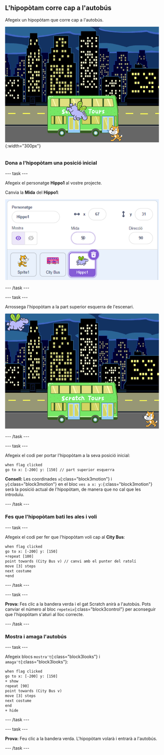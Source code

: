 ## L'hipopòtam corre cap a l'autobús

<div style="display: flex; flex-wrap: wrap">
<div style="flex-basis: 200px; flex-grow: 1; margin-right: 15px;">
Afegeix un hipopòtam que corre cap a l'autobús.
</div>
<div>

![L'hipopòtam corre amb pressa cap l'autobús.](images/hippo-flies.png){:width="300px"}

</div>
</div>

### Dona a l'hipopòtam una posició inicial

--- task ---

Afegeix el personatge **Hippo1** al vostre projecte.

Canvia la **Mida** del **Hippo1**:

![El panell Sprite per a l'Sprite Hippo1, amb la mida establerta en 50.](images/hippo-sprite-size.png)

--- /task ---

--- task ---

Arrossega l'hipopòtam a la part superior esquerra de l'escenari.

![El personatge Hippo1 a la part superior esquerra de l'escenari.](images/hippo-sprite-stage.png)

--- /task ---

--- task ---

Afegeix el codi per portar l'hipopòtam a la seva posició inicial:

```blocks3
when flag clicked
go to x: [-200] y: [150] // part superior esquerra
```

**Consell:** Les coordinades `x`{:class="block3motion"} i `y`{:class="block3motion"} en el bloc `ves a x: y:`{:class="block3motion"} serà la posició actual de l'hipopòtam, de manera que no cal que les introduïu.

--- /task ---

### Fes que l'hipopòtam bati les ales i voli

--- task ---

Afegeix el codi per fer que l'hipopòtam voli cap al **City Bus**:

```blocks3
when flag clicked
go to x: [-200] y: [150] 
+repeat [100] 
point towards (City Bus v) // canvi amb el punter del ratolí
move [3] steps
next costume
+end
```

--- /task ---

--- task ---

**Prova:** Fes clic a la bandera verda i el gat Scratch anirà a l'autobús. Pots canviar el número al bloc `repeteix`{:class="block3control"} per aconseguir que l'hipopòtam s'aturi al lloc correcte.

--- /task ---

### Mostra i amaga l'autobús

--- task ---

Afegeix blocs `mostra't`{:class="block3looks"} i `amaga't`{:class="block3looks"}:

```blocks3
when flag clicked
go to x: [-200] y: [150] 
+ show
repeat [90] 
point towards (City Bus v)
move [3] steps
next costume
end
+ hide
```

--- /task ---

--- task ---

**Prova:** Feu clic a la bandera verda. L'hipopòtam volarà i entrarà a l'autobús.

--- /task ---
